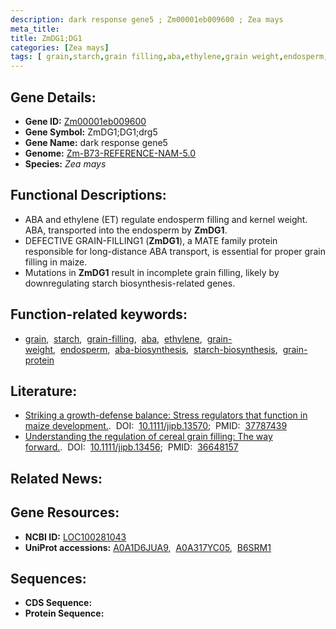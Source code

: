 ```yaml
---
description: dark response gene5 ; Zm00001eb009600 ; Zea mays
meta_title:
title: ZmDG1;DG1
categories: [Zea mays]
tags: [ grain,starch,grain filling,aba,ethylene,grain weight,endosperm,aba biosynthesis,starch biosynthesis,grain protein ]
---
```


## Gene Details:
- **Gene ID:**	[Zm00001eb009600](https://www.maizegdb.org/gene_center/gene/Zm00001eb009600)
- **Gene Symbol:** ZmDG1;DG1;drg5
- **Gene Name:** dark response gene5
- **Genome:** [Zm-B73-REFERENCE-NAM-5.0](https://www.maizegdb.org/genome/assembly/Zm-B73-REFERENCE-NAM-5.0)
- **Species:** *Zea mays*

## Functional Descriptions:
   - ABA and ethylene (ET) regulate endosperm filling and kernel weight. ABA, transported into the endosperm by **ZmDG1**.
   - DEFECTIVE GRAIN-FILLING1 (**ZmDG1**), a MATE family protein responsible for long-distance ABA transport, is essential for proper grain filling in maize.
   - Mutations in **ZmDG1** result in incomplete grain filling, likely by downregulating starch biosynthesis-related genes.

## Function-related keywords:
- [grain](/tags/grain/),&nbsp;&nbsp;[starch](/tags/starch/),&nbsp;&nbsp;[grain-filling](/tags/grain-filling/),&nbsp;&nbsp;[aba](/tags/aba/),&nbsp;&nbsp;[ethylene](/tags/ethylene/),&nbsp;&nbsp;[grain-weight](/tags/grain-weight/),&nbsp;&nbsp;[endosperm](/tags/endosperm/),&nbsp;&nbsp;[aba-biosynthesis](/tags/aba-biosynthesis/),&nbsp;&nbsp;[starch-biosynthesis](/tags/starch-biosynthesis/),&nbsp;&nbsp;[grain-protein](/tags/grain-protein/)

## Literature:
   - [Striking a growth-defense balance: Stress regulators that function in maize development.]( https://onlinelibrary.wiley.com/doi/full/10.1111/jipb.13570).&nbsp;&nbsp;DOI:&nbsp;&nbsp;[10.1111/jipb.13570](https://onlinelibrary.wiley.com/doi/full/10.1111/jipb.13570);&nbsp;&nbsp;PMID:&nbsp;&nbsp;[37787439](https://pubmed.ncbi.nlm.nih.gov/37787439/)
   - [Understanding the regulation of cereal grain filling: The way forward.]( https://onlinelibrary.wiley.com/doi/10.1111/jipb.13456).&nbsp;&nbsp;DOI:&nbsp;&nbsp;[10.1111/jipb.13456](https://onlinelibrary.wiley.com/doi/10.1111/jipb.13456);&nbsp;&nbsp;PMID:&nbsp;&nbsp;[36648157](https://pubmed.ncbi.nlm.nih.gov/36648157/)

## Related News:

## Gene Resources:
- **NCBI ID:**  [LOC100281043](https://www.ncbi.nlm.nih.gov/gene/?term=LOC100281043)
- **UniProt accessions:** [A0A1D6JUA9](https://www.uniprot.org/uniprotkb/A0A1D6JUA9/entry),&nbsp;&nbsp;[A0A317YC05](https://www.uniprot.org/uniprotkb/A0A317YC05/entry),&nbsp;&nbsp;[B6SRM1](https://www.uniprot.org/uniprotkb/B6SRM1/entry)



## Sequences:
- **CDS Sequence:**
- **Protein Sequence:**
